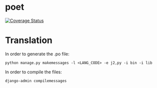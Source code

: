 # poet

[![Coverage Status](https://coveralls.io/repos/github/davlum/poet/badge.svg?branch=master)](https://coveralls.io/github/davlum/poet?branch=master)


# Translation

In order to generate the .po file:
```
python manage.py makemessages -l <LANG_CODE> -e j2,py -i bin -i lib
```
In order to compile the files:
```
django-admin compilemessages
```
